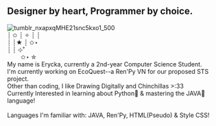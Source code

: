 ## Designer by heart, Programmer by choice.

<!--
**Chiuumin/Chiuumin** is a ✨ _special_ ✨ repository because its `README.md` (this file) appears on your GitHub profile.

Here are some ideas to get you started:

- 🔭 I’m currently working on ...
- 🌱 I’m currently learning ...
- 👯 I’m looking to collaborate on ...
- 🤔 I’m looking for help with ...
- 💬 Ask me about ...
- 📫 How to reach me: ...
- 😄 Pronouns: ...
- ⚡ Fun fact: ...
-->
![tumblr_nxapxqMHE21snc5kxo1_500](https://github.com/user-attachments/assets/93c67758-4f1e-47c5-8976-4dee4ced30f9)</br>
┊ ✩  ┊   ✧   ┊   ┊ </br>
┊    ┊★      ┊   ✩⋆ </br>
┊    ┊       ⊹˚ ⁭ </br>     ⁭ ⁭ ⁭ ⁭ ⁭ ⁭ ⁭ ⁭
✩⋆       ✮  </br>
My name is Erycka, currently a 2nd-year Computer Science Student. </br>
I'm currently working on EcoQuest--a Ren'Py VN for our proposed STS project. </br>
Other than coding, I like Drawing Digitally and Chinchillas >:33 </br>
Currently Interested in learning about Python🐍 & mastering the JAVA🍵 language!</br>
</br>
Languages I'm familiar with: JAVA, Ren'Py, HTML(Pseudo) & Style CSS! </br>


